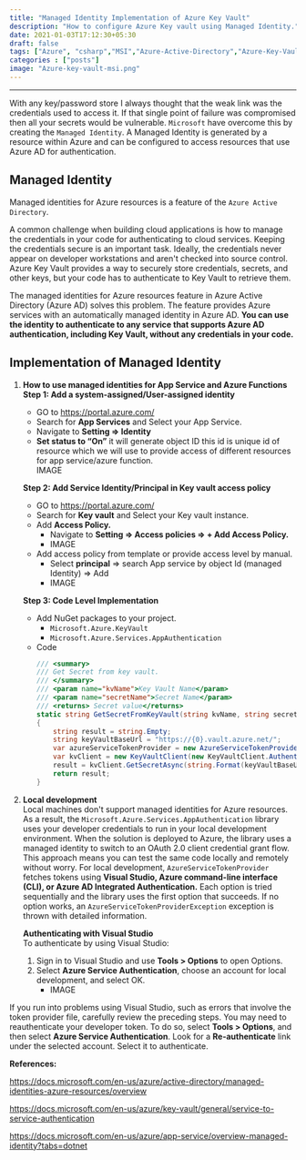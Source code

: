 ```yaml
---
title: "Managed Identity Implementation of Azure Key Vault"
description: "How to configure Azure Key vault using Managed Identity."
date: 2021-01-03T17:12:30+05:30
draft: false
tags: ["Azure", "csharp","MSI","Azure-Active-Directory","Azure-Key-Vault"]
categories : ["posts"]
image: "Azure-key-vault-msi.png"
---
```


---
With any key/password store I always thought that the weak link was the credentials used to access it. If that single point of failure was compromised then all your secrets would be vulnerable. `Microsoft` have overcome this by creating the `Managed Identity`. A Managed Identity is generated by a resource within Azure and can be configured to access resources that use Azure AD for authentication.

## Managed Identity ##

Managed identities for Azure resources is a feature of the `Azure Active Directory`.

A common challenge when building cloud applications is how to manage the credentials in your code for authenticating to cloud services. Keeping the credentials secure is an important task. Ideally, the credentials never appear on developer workstations and aren't checked into source control. Azure Key Vault provides a way to securely store credentials, secrets, and other keys, but your code has to authenticate to Key Vault to retrieve them.

The managed identities for Azure resources feature in Azure Active Directory (Azure AD) solves this problem. The feature provides Azure services with an automatically managed identity in Azure AD. __You can use the identity to authenticate to any service that supports Azure AD authentication, including Key Vault, without any credentials in your code.__

## Implementation of Managed Identity ##

1. __How to use managed identities for App Service and Azure Functions__ <br>
    __Step 1: Add a system-assigned/User-assigned identity__
    * GO to https://portal.azure.com/
    * Search for __App Services__ and Select your App Service.
    * Navigate to __Setting => Identity__
    * __Set status to “On”__ it will generate object ID this id is unique id of resource which we will use to provide access of different resources for app service/azure function.
    <br> IMAGE <br>

    __Step 2: Add Service Identity/Principal in Key vault access policy__
    * GO to https://portal.azure.com/
    * Search for __Key vault__ and Select your Key vault instance.
    * Add __Access Policy.__
        * Navigate to __Setting => Access policies => + Add Access Policy.__
        * IMAGE <br>
    * Add access policy from template or provide access level by manual.
        * Select __principal__ => search App service by object Id (managed Identity) => Add
        * IMAGE <br>
    
    __Step 3:  Code Level Implementation__
    * Add NuGet packages to your project.
        * `Microsoft.Azure.KeyVault`
        * `Microsoft.Azure.Services.AppAuthentication`
    * Code
        ```csharp
        /// <summary>
        /// Get Secret from key vault.
        /// </summary>
        /// <param name="kvName">Key Vault Name</param>
        /// <param name="secretName">Secret Name</param>
        /// <returns> Secret value</returns>
        static string GetSecretFromKeyVault(string kvName, string secretName)
        {
            string result = string.Empty;
            string keyVaultBaseUrl = "https://{0}.vault.azure.net/";
            var azureServiceTokenProvider = new AzureServiceTokenProvider();
            var kvClient = new KeyVaultClient(new KeyVaultClient.AuthenticationCallback(azureServiceTokenProvider.KeyVaultTokenCallback));
            result = kvClient.GetSecretAsync(string.Format(keyVaultBaseUrl, kvName), secretName).Result.Value;
            return result;
        }        
        ```

1. __Local development__ <br>
    Local machines don't support managed identities for Azure resources. As a result, the `Microsoft.Azure.Services.AppAuthentication` library uses your developer credentials to run in your local development environment. When the solution is deployed to Azure, the library uses a managed identity to switch to an OAuth 2.0 client credential grant flow. This approach means you can test the same code locally and remotely without worry.
    For local development, `AzureServiceTokenProvider` fetches tokens using __Visual Studio, Azure command-line interface (CLI), or Azure AD Integrated Authentication.__ Each option is tried sequentially and the library uses the first option that succeeds. If no option works, an `AzureServiceTokenProviderException` exception is thrown with detailed information.

    __Authenticating with Visual Studio__ <br>
    To authenticate by using Visual Studio:
    1. Sign in to Visual Studio and use __Tools > Options__ to open Options.
    2. Select __Azure Service Authentication__, choose an account for local development, and select OK.
        * IMAGE <br>

If you run into problems using Visual Studio, such as errors that involve the token provider file, carefully review the preceding steps.
You may need to reauthenticate your developer token. To do so, select __Tools > Options__, and then select __Azure Service Authentication__. Look for a __Re-authenticate__ link under the selected account. Select it to authenticate.

__References:__

https://docs.microsoft.com/en-us/azure/active-directory/managed-identities-azure-resources/overview

https://docs.microsoft.com/en-us/azure/key-vault/general/service-to-service-authentication

https://docs.microsoft.com/en-us/azure/app-service/overview-managed-identity?tabs=dotnet

